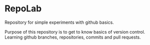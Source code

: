 # RepoLab
Repository for simple experiments with github basics.

Purpose of this repository is to get to know basics of version control.
Learning github branches, repositories, commits and pull requests.
